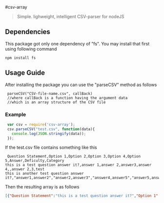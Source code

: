 #csv-array
> Simple. lighweight, intelligent CSV-parser for nodeJS

## Dependencies
This package got only one dependency of "fs". You may install that first using following command

```
npm install fs
```

## Usage Guide
After installing the package you can use the "parseCSV" method as follows
```
 parseCSV("CSV-file-name.csv", callBack)
 //where callBack is a function having the argument data 
 //which is an array structure of the CSV file
```
### Example

```javascript
 var csv = require('csv-array');
 csv.parseCSV("test.csv", function(data){
   console.log(JSON.stringify(data));
 });
``` 
If the test.csv file contains something like this

```
 Question Statement,Option 1,Option 2,Option 3,Option 4,Option 5,Answer,Deficulty,Category
this is a test question answer it?,answer 1,answer 2,answer3,answer 4,,answer 2,3,test
this is another test question answer it?,"answer1,answer2","answer2,answer3","answer4,answer5","answer5,answer6","answer7,answer8","answer1,answer2",2,test
```

Then the resulting array is as follows
```json
[{"Question Statement":"this is a test question answer it?","Option 1":"answer 1","Option 2":"answer 2","Option 3":"answer3","Option 4":"answer 4","Option 5":"","Answer":"answer 2","Deficulty":"3"},{"Question Statement":"this is another test question answer it?","Option 1":"answer1,answer2","Option 2":"answer2,answer3","Option 3":"answer4,answer5","Option 4":"answer5,answer6","Option 5":"answer7,answer8","Answer":"answer1,answer2","Deficulty":"2"}]

```
